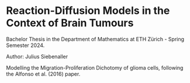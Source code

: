 # Reaction-Diffusion Models in the Context of Brain Tumours
Bachelor Thesis in the Department of Mathematics at ETH Zürich - Spring Semester 2024. 

Author: Julius Siebenaller

Modelling the Migration-Proliferation Dichotomy of glioma cells, following the Alfonso et al. (2016) paper. 
